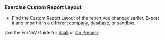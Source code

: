 ### Exercise Custom Report Layout

* Find the Custom Report Layout of the report you changed earlier. Export it and import it in a different company, database, or sandbox.

Use the ForNAV Guide for [SaaS](https://fornav.github.io/ForNav.Guide/#/ForNAVForBCSaaS/CustomLayouts) or [On Premise](https://fornav.github.io/ForNav.Guide/#/ForNAVForBCOnPrem/CustomLayouts)
